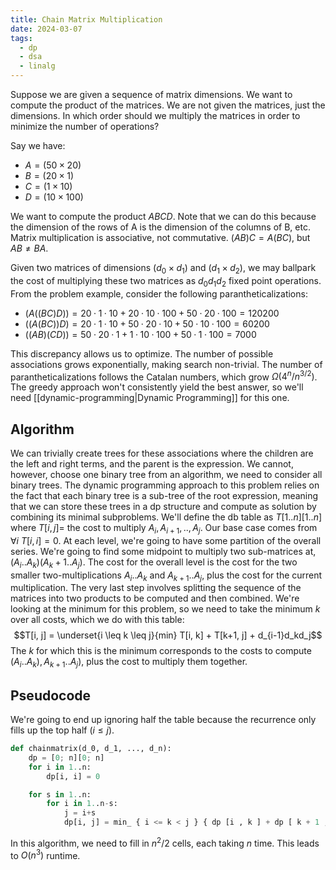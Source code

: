 ```yaml
---
title: Chain Matrix Multiplication
date: 2024-03-07
tags:
  - dp
  - dsa
  - linalg
---
```

Suppose we are given a sequence of matrix dimensions. We want to compute the product of the matrices. We are not given the matrices, just the dimensions. In which order should we multiply the matrices in order to minimize the number of operations?

Say we have:
- $A = (50 \times 20)$
- $B = (20 \times 1)$
- $C = (1 \times 10)$
- $D = (10 \times 100)$

We want to compute the product $ABCD$. Note that we can do this because the dimension of the rows of A is the dimension of the columns of B, etc. Matrix multiplication is associative, not commutative. $(AB)C = A(BC)$, but $AB \neq BA$.

Given two matrices of dimensions $(d_0  \times d_1)$ and $(d_1 \times d_2)$, we may ballpark the cost of multiplying these two matrices as $d_0d_1d_2$ fixed point operations. From the problem example, consider the following parantheticalizations:

- $(A((BC)D)) = 20 · 1 · 10 + 20 · 10 · 100 + 50 · 20 · 100 = 120200$
- $((A(BC))D) = 20 · 1 · 10 + 50 · 20 · 10 + 50 · 10 · 100 = 60200$
- $((AB)(CD)) = 50 · 20 · 1 + 1 · 10 · 100 + 50 · 1 · 100 = 7000$

This discrepancy allows us to optimize. The number of possible associations grows exponentially, making search non-trivial. The number of parantheticalizations follows the Catalan numbers, which grow $\Omega(4^{n}/n^{3/2})$. The greedy approach won't consistently yield the best answer, so we'll need [[dynamic-programming|Dynamic Programming]] for this one.

## Algorithm
We can trivially create trees for these associations where the children are the left and right terms, and the parent is the expression.
We cannot, however, choose one binary tree from an algorithm, we need to consider all binary trees. The dynamic programming approach to this problem relies on the fact that each binary tree is a sub-tree of the root expression, meaning that we can store these trees in a dp structure and compute as solution by combining its minimal subproblems.
We'll define the db table as $T[1..n][1..n]$ where $T[i, j] =$ the cost to multiply $A_i, A_{i+1}, .., A_j$. Our base case comes from $\forall i \text{ } T[i, i] = 0$.
At each level, we're going to have some partition of the overall series. We're going to find some midpoint to multiply two sub-matrices at, $(A_i..A_k)(A_k+1..A_j)$. The cost for the overall level is the cost for the two smaller two-multiplications $A_i..A_k$ and $A_{k+1}..A_j$, plus the cost for the current multiplication.
The very last step involves splitting the sequence of the matrices into two products to be computed and then combined. We're looking at the minimum for this problem, so we need to take the minimum $k$ over all costs, which we do with this table:
$$T[i, j] = \underset{i \leq k \leq j}{min} T[i, k] + T[k+1, j] + d_{i-1}d_kd_j$$
The $k$ for which this is the minimum corresponds to the costs to compute $(A_i..A_k), A_{k+1}..A_j)$, plus the cost to multiply them together.

## Pseudocode
We're going to end up ignoring half the table because the recurrence only fills up the top half ($i \leq j$).

```python
def chainmatrix(d_0, d_1, ..., d_n):
	dp = [0; n][0; n]
	for i in 1..n:
		dp[i, i] = 0

	for s in 1..n:
		for i in 1..n-s:
			j = i+s
			dp[i, j] = min_ { i <= k < j } { dp [i , k ] + dp [ k + 1 , j ] + d_ { i - 1} d_kd_j }
```

In this algorithm, we need to fill in $n^{2}/2$ cells, each taking $n$ time. This leads to $O(n^3)$ runtime.
